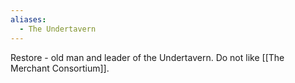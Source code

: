 ```yaml
---
aliases:
  - The Undertavern
---
```


Restore - old man and leader of the Undertavern. Do not like [[The Merchant Consortium]].